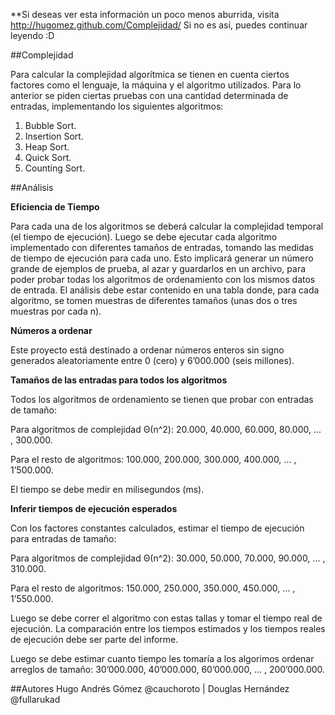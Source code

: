 **Si deseas ver esta información un poco menos aburrida, visita http://hugomez.github.com/Complejidad/ Si no es así, puedes continuar leyendo :D

##Complejidad

Para calcular la complejidad algorítmica se tienen en cuenta ciertos factores como el lenguaje, la máquina y el algoritmo utilizados. Para lo anterior se piden ciertas pruebas con una cantidad determinada de entradas, implementando los siguientes algoritmos:

1. Bubble Sort.
2. Insertion Sort.
3. Heap Sort.
4. Quick Sort.
5. Counting Sort.

##Análisis

**Eficiencia de Tiempo**

Para cada una de los algoritmos se deberá calcular la complejidad temporal (el tiempo de ejecución). Luego se debe ejecutar cada algoritmo implementado con diferentes tamaños de entradas, tomando las medidas de tiempo de ejecución para cada uno. Esto implicará generar un número grande de ejemplos de prueba, al azar y guardarlos en un archivo, para poder probar todas los algoritmos de ordenamiento con los mismos datos
de entrada. El análisis debe estar contenido en una tabla donde, para cada algoritmo, se tomen muestras de diferentes tamaños (unas dos o tres muestras por cada n).

**Números a ordenar**

Este proyecto está destinado a ordenar números enteros sin signo generados aleatoriamente entre 0 (cero) y 6’000.000 (seis millones).

**Tamaños de las entradas para todos los algoritmos**

Todos los algoritmos de ordenamiento se tienen que probar con entradas de tamaño:

Para algoritmos de complejidad Θ(n^2): 20.000, 40.000, 60.000, 80.000, ... , 300.000.

Para el resto de algoritmos: 100.000, 200.000, 300.000, 400.000, ... , 1’500.000.

El tiempo se debe medir en milisegundos (ms).

**Inferir tiempos de ejecución esperados**

Con los factores constantes calculados, estimar el tiempo de ejecución para entradas de tamaño:

Para algoritmos de complejidad Θ(n^2): 30.000, 50.000, 70.000, 90.000, ... , 310.000.

Para el resto de algoritmos: 150.000, 250.000, 350.000, 450.000, ... , 1’550.000.

Luego se debe correr el algoritmo con estas tallas y tomar el tiempo real de ejecución. La comparación entre los tiempos estimados y los tiempos reales de ejecución debe ser parte del informe.

Luego se debe estimar cuanto tiempo les tomaría a los algorimos ordenar arreglos de tamaño: 30’000.000, 40’000.000, 60’000.000, ... , 200’000.000.

##Autores
Hugo Andrés Gómez @cauchoroto | Douglas Hernández @fullarukad
